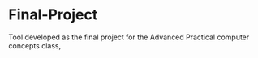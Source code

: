 # Final-Project
Tool developed as the final project for the Advanced Practical computer concepts class, 
